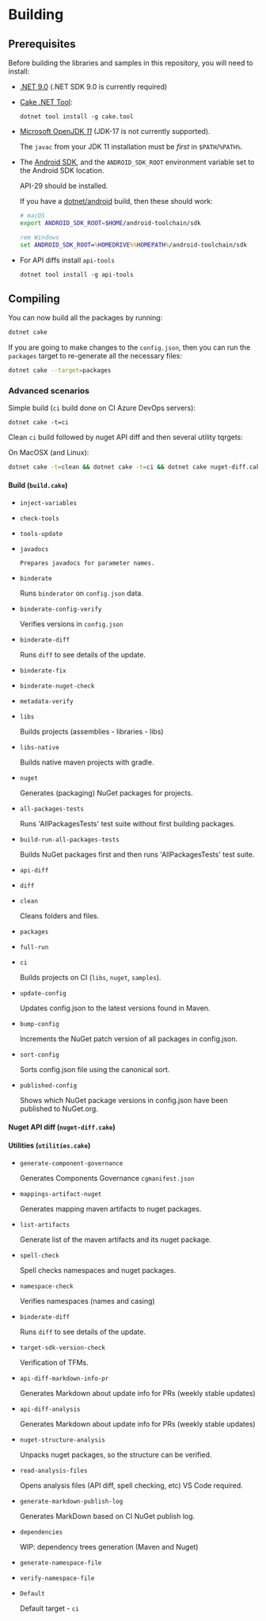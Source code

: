 # Building

## Prerequisites

Before building the libraries and samples in this repository, you will need to install:

  * [.NET 9.0](https://dotnet.microsoft.com/download) (.NET SDK 9.0 is currently required)

  * [Cake .NET Tool](http://cakebuild.net):

    ```dotnetcli
    dotnet tool install -g cake.tool
    ```

  * [Microsoft OpenJDK *11*](https://learn.microsoft.com/en-us/java/openjdk/download#openjdk-11)
    (JDK-17 is not currently supported).

    The `javac` from your JDK 11 installation must be *first* in `$PATH`/`%PATH%`.

  * The [Android SDK](https://developer.android.com/studio), and the
    `ANDROID_SDK_ROOT` environment variable set to the Android SDK location.

    API-29 should be installed.

    If you have a [dotnet/android](https://github.com/dotnet/android/) build,
    then these should work:

    ```sh
    # macOS
    export ANDROID_SDK_ROOT=$HOME/android-toolchain/sdk
    ```

    ```cmd
    rem Windows
    set ANDROID_SDK_ROOT=%HOMEDRIVE%%HOMEPATH%/android-toolchain/sdk
    ```

  * For API diffs install `api-tools`

    ```dotnetcli
    dotnet tool install -g api-tools
    ```

## Compiling

You can now build all the packages by running:

```sh
dotnet cake
```

If you are going to make changes to the `config.json`, then you can run the `packages` target to re-generate all the necessary files:

```sh
dotnet cake --target=packages
```

### Advanced scenarios

Simple build (`ci` build done on CI Azure DevOps servers):

```
dotnet cake -t=ci
```

Clean `ci` build followed by nuget API diff and then several utility tqrgets:

On MacOSX (and Linux):

```bash
dotnet cake -t=clean && dotnet cake -t=ci && dotnet cake nuget-diff.cake && dotnet cake utilities.cake
```

#### Build (`build.cake`)

*   `inject-variables`

*   `check-tools`

*   `tools-update`

*   `javadocs`

        Prepares javadocs for parameter names.

*   `binderate`

    Runs `binderator` on `config.json` data.

*   `binderate-config-verify`

    Verifies versions in `config.json`

*   `binderate-diff`

    Runs `diff` to see details of the update.

*   `binderate-fix`

*   `binderate-nuget-check`

*   `metadata-verify`

*   `libs`

    Builds projects (assemblies - libraries - libs)

*   `libs-native`

    Builds native maven projects with gradle.

*   `nuget`

    Generates (packaging) NuGet packages for projects.
    
*   `all-packages-tests`

    Runs 'AllPackagesTests' test suite without first building packages.
    
*   `build-run-all-packages-tests`

    Builds NuGet packages first and then runs 'AllPackagesTests' test suite.

*   `api-diff`

*   `diff`

*   `clean`

    Cleans folders and files.

*   `packages`

*   `full-run`

*   `ci`

    Builds projects on CI (`libs`, `nuget`, `samples`).
    
*   `update-config`

    Updates config.json to the latest versions found in Maven.
    
*   `bump-config`

    Increments the NuGet patch version of all packages in config.json.
    
*   `sort-config`

    Sorts config.json file using the canonical sort.
    
*   `published-config`

    Shows which NuGet package versions in config.json have been published to NuGet.org.

#### Nuget API diff (`nuget-diff.cake`)

#### Utilities (`utilities.cake`)

*   `generate-component-governance`

    Generates Components Governance `cgmanifest.json`

*   `mappings-artifact-nuget`

    Generates mapping maven artifacts to nuget packages.

*   `list-artifacts`

    Generate list of the maven artifacts and its nuget package.

*   `spell-check`

    Spell checks namespaces and nuget packages.

*   `namespace-check`

    Verifies namespaces (names and casing)

*   `binderate-diff`

    Runs `diff` to see details of the update.

*   `target-sdk-version-check`

    Verification of TFMs.

*   `api-diff-markdown-info-pr`

    Generates Markdown about update info for PRs (weekly stable updates)

*   `api-diff-analysis`

    Generates Markdown about update info for PRs (weekly stable updates)

*   `nuget-structure-analysis`

    Unpacks nuget packages, so the structure can be verified.

*   `read-analysis-files`

    Opens analysis files (API diff, spell checking, etc) VS Code required.

*   `generate-markdown-publish-log`

    Generates MarkDown based on CI NuGet publish log.

*   `dependencies`

    WIP: dependency trees generation (Maven and Nuget)

*   `generate-namespace-file`

*   `verify-namespace-file`

*   `Default`

    Default target - `ci`
